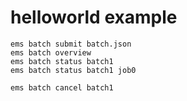 # helloworld example

```
ems batch submit batch.json
ems batch overview
ems batch status batch1
ems batch status batch1 job0
```

```
ems batch cancel batch1
```